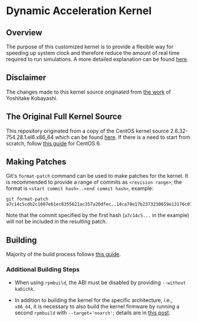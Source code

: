 # Dynamic Acceleration Kernel

## Overview

The purpose of this customized kernel is to provide a flexible way for speeding up system clock and therefore reduce the amount of real time required to run simulations. A more detailed explanation can be found [here](https://elinux.org/images/6/6d/Linux_Kernel_Acceleration_for_Long-term_Testing.pdf).

## Disclaimer

The changes made to this kernel source originated from [the work](https://github.com/ystk/dynamic-acceleration) of Yoshitake Kobayashi.

## The Original Full Kernel Source

This repository originated from a copy of the CentOS kernel source 2.6.32-754.28.1.el6.x86_64 which can be found [here](http://vault.centos.org/6.10/updates/Source/SPackages/kernel-2.6.32-754.28.1.el6.src.rpm). If there is a need to start from scratch, follow [this guide](https://wiki.centos.org/HowTos/I_need_the_Kernel_Source) for CentOS 6.

## Making Patches

Git's `format-patch` command can be used to make patches for the kernel. It is recommended to provide a range of commits as `<revision range>`; the format is `<start commit hash>..<end commit hash>`, example:

```
git format-patch a7c14c5cdb2c1607e61ec8355621ac357a20dfec..14ca78e17b2373230659e13176c074630f93f728
```

Note that the commit specified by the first hash (`a7c14c5...` in the example) will not be included in the resulting patch.

## Building

Majority of the build process follows [this guide](https://wiki.centos.org/HowTos/Custom_Kernel).

### Additional Building Steps

* When using `rpmbuild`, the ABI must be disabled by providing `--without kabichk`.

* In addition to building the kernel for the specific architecture, i.e., `x86_64`, it is necessary to also build the kernel firmware by running a second `rpmbuild` with `--target='noarch'`; details are in [this post](https://forums.centos.org/viewtopic.php?t=50162#p213016).
